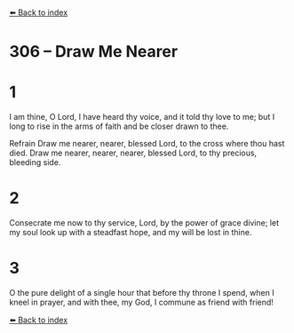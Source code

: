 [⬅️ Back to index](../README.md)

# 306 – Draw Me Nearer


# 1
I am thine, O Lord, I have heard thy voice,
and it told thy love to me;
but I long to rise in the arms of faith
and be closer drawn to thee.

Refrain
Draw me nearer, nearer, blessed Lord,
to the cross where thou hast died.
Draw me nearer, nearer, nearer, blessed Lord,
to thy precious, bleeding side.

# 2
Consecrate me now to thy service, Lord,
by the power of grace divine;
let my soul look up with a steadfast hope,
and my will be lost in thine.

# 3
O the pure delight of a single hour
that before thy throne I spend,
when I kneel in prayer, and with thee, my God,
I commune as friend with friend!

[⬅️ Back to index](../README.md)
